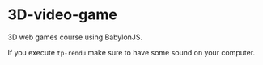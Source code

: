 # 3D-video-game
3D web games course using BabylonJS.

If you execute ```tp-rendu``` make sure to have some sound on your computer.
